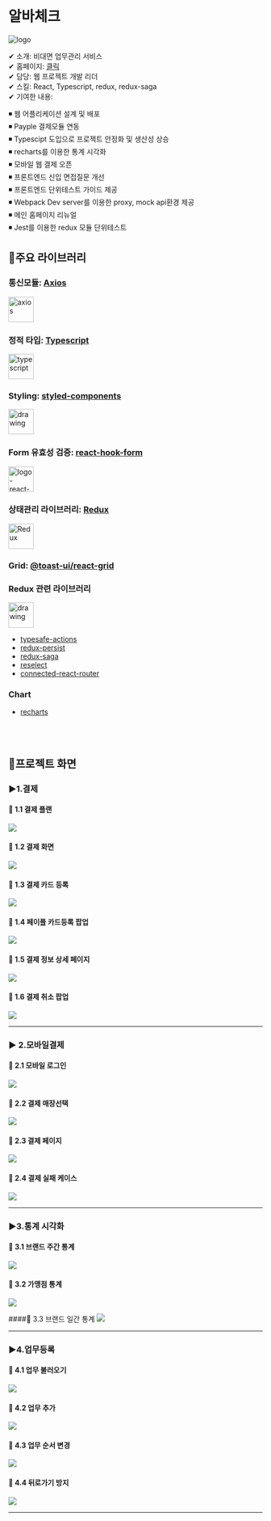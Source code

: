 # 알바체크

![logo](../resource/abck/logo-small-abck.jpg)

✔ 소개: 비대면 업무관리 서비스  
✔ 홈페이지: [클릭](https://www.albacheck.co.kr/)  
✔ 담당: 웹 프로젝트 개발 리더  
✔ 스킬: React, Typescript, redux, redux-saga  
✔ 기여한 내용:

◾ 웹 어플리케이션 설계 및 배포  
◾ Payple 결제모듈 연동  
◾ Typescipt 도입으로 프로젝트 안정화 및 생산성 상승  
◾ recharts를 이용한 통계 시각화  
◾ 모바일 웹 결제 오픈  
◾ 프론트엔드 신입 면접질문 개선  
◾ 프론트엔드 단위테스트 가이드 제공  
◾ Webpack Dev server를 이용한 proxy, mock api환경 제공  
◾ 메인 홈페이지 리뉴얼  
◾ Jest를 이용한 redux 모듈 단위테스트  

## 📌주요 라이브러리

### 통신모듈: [Axios](https://www.npmjs.com/package/axios)

<img src="../resource/logo/logo-axios.png" alt="axios" width="50" height="50"/>

### 정적 타입: [Typescript](https://www.npmjs.com/package/typescript)

<img src="../resource/logo/logo-typescript.png" alt="typescript" width="50" height="50"/>

### Styling: [styled-components](https://www.npmjs.com/package/styled-components)

<img src="../resource/logo/logo-styled-components.png" alt="drawing" width="50" height="50"/>

### Form 유효성 검증: [react-hook-form](https://www.npmjs.com/package/react-hook-form)

<img src="../resource/logo/logo-react-hook-form.png" alt="logo-react-hook-form" width="50" height="50"/>

### 상태관리 라이브러리: [Redux](https://www.npmjs.com/package/redux)

<img src="../resource/logo/logo-Redux.png" alt="Redux" width="50" height="50"/>

### Grid: [@toast-ui/react-grid](https://www.npmjs.com/package/@toast-ui/react-grid)

### Redux 관련 라이브러리

<img src="../resource/logo/logo-redux-saga.png" alt="drawing" width="50" height="50"/>

- [typesafe-actions](https://www.npmjs.com/search?q=typesafe-actions)
- [redux-persist](https://www.npmjs.com/package/redux-persist)
- [redux-saga](https://www.npmjs.com/package/redux-saga)
- [reselect](https://www.npmjs.com/package/reselect)
- [connected-react-router](https://www.npmjs.com/package/connected-react-router)

### Chart

- [recharts](https://www.npmjs.com/package/recharts)  

<br/><br/>

## 📌프로젝트 화면


### ▶1.결제  

#### 💬 1.1 결제 플랜
![](../resource/abck/abck-payment.png)  

#### 💬 1.2 결제 화면
![](../resource/abck/abck-payment2.png)  


#### 💬 1.3 결제 카드 등록
![](../resource/abck/abck-payment3.png)  


#### 💬 1.4 페이플 카드등록 팝업
![](../resource/abck/abck-payment4.png)  


#### 💬 1.5 결제 정보 상세 페이지
![](../resource/abck/abck-payment5.png)  


#### 💬 1.6 결제 취소 팝업
![](../resource/abck/abck-payment6.png)  


---

### ▶ 2.모바일결제


#### 💬 2.1 모바일 로그인

![](../resource/abck/aback-mobiil-payment1.png)  

#### 💬 2.2 결제 매장선택
![](../resource/abck/aback-mobiil-payment2.png)  


#### 💬 2.3 결제 페이지
![](../resource/abck/aback-mobiil-payment3.png)  



#### 💬 2.4 결제 실패 케이스
![](../resource/abck/aback-mobiil-payment4.png)  

---

### ▶3.통계 시각화


#### 💬 3.1 브랜드 주간 통계
![](../resource/abck/aback-chart1.png)  

#### 💬 3.2  가맹점 통계
![](../resource/abck/aback-chart2.png)  


####💬 3.3 브랜드 일간 통계
![](../resource/abck/aback-chart3.png)  



---

### ▶4.업무등록

####  💬 4.1 업무 불러오기
![](../resource/abck/abck-checklist1.png)  

#### 💬 4.2 업무 추가
![](../resource/abck/abck-checklist2.png)  

#### 💬 4.3 업무 순서 변경
![](../resource/abck/abck-checklist3.png)  

#### 💬 4.4 뒤로가기 방지
![](../resource/abck/abck-checklist4.png)  

---
